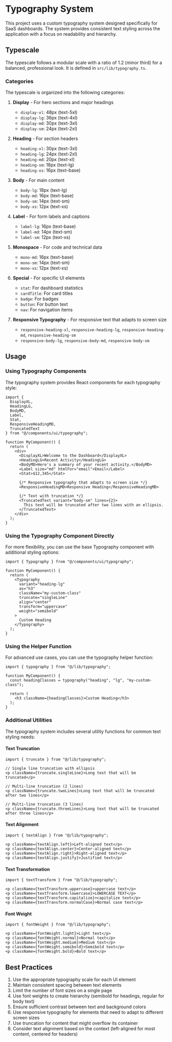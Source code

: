 # Typography System

This project uses a custom typography system designed specifically for SaaS dashboards. The system provides consistent text styling across the application with a focus on readability and hierarchy.

## Typescale

The typescale follows a modular scale with a ratio of 1.2 (minor third) for a balanced, professional look. It is defined in `src/lib/typography.ts`.

### Categories

The typescale is organized into the following categories:

1. **Display** - For hero sections and major headings
   - `display-xl`: 48px (text-5xl)
   - `display-lg`: 36px (text-4xl)
   - `display-md`: 30px (text-3xl)
   - `display-sm`: 24px (text-2xl)

2. **Heading** - For section headers
   - `heading-xl`: 30px (text-3xl)
   - `heading-lg`: 24px (text-2xl)
   - `heading-md`: 20px (text-xl)
   - `heading-sm`: 18px (text-lg)
   - `heading-xs`: 16px (text-base)

3. **Body** - For main content
   - `body-lg`: 18px (text-lg)
   - `body-md`: 16px (text-base)
   - `body-sm`: 14px (text-sm)
   - `body-xs`: 12px (text-xs)

4. **Label** - For form labels and captions
   - `label-lg`: 16px (text-base)
   - `label-md`: 14px (text-sm)
   - `label-sm`: 12px (text-xs)

5. **Monospace** - For code and technical data
   - `mono-md`: 16px (text-base)
   - `mono-sm`: 14px (text-sm)
   - `mono-xs`: 12px (text-xs)

6. **Special** - For specific UI elements
   - `stat`: For dashboard statistics
   - `cardTitle`: For card titles
   - `badge`: For badges
   - `button`: For button text
   - `nav`: For navigation items

7. **Responsive Typography** - For responsive text that adapts to screen size
   - `responsive-heading-xl`, `responsive-heading-lg`, `responsive-heading-md`, `responsive-heading-sm`
   - `responsive-body-lg`, `responsive-body-md`, `responsive-body-sm`

## Usage

### Using Typography Components

The typography system provides React components for each typography style:

```tsx
import { 
  DisplayXL, 
  HeadingLG, 
  BodyMD, 
  Label, 
  Stat,
  ResponsiveHeadingMD,
  TruncatedText
} from "@/components/ui/typography";

function MyComponent() {
  return (
    <div>
      <DisplayXL>Welcome to the Dashboard</DisplayXL>
      <HeadingLG>Recent Activity</HeadingLG>
      <BodyMD>Here's a summary of your recent activity.</BodyMD>
      <Label size="md" htmlFor="email">Email</Label>
      <Stat>$12,345</Stat>
      
      {/* Responsive typography that adapts to screen size */}
      <ResponsiveHeadingMD>Responsive Heading</ResponsiveHeadingMD>
      
      {/* Text with truncation */}
      <TruncatedText variant="body-sm" lines={2}>
        This text will be truncated after two lines with an ellipsis.
      </TruncatedText>
    </div>
  );
}
```

### Using the Typography Component Directly

For more flexibility, you can use the base Typography component with additional styling options:

```tsx
import { Typography } from "@/components/ui/typography";

function MyComponent() {
  return (
    <Typography 
      variant="heading-lg" 
      as="h3" 
      className="my-custom-class"
      truncate="singleLine"
      align="center"
      transform="uppercase"
      weight="semibold"
    >
      Custom Heading
    </Typography>
  );
}
```

### Using the Helper Function

For advanced use cases, you can use the typography helper function:

```tsx
import { typography } from "@/lib/typography";

function MyComponent() {
  const headingClasses = typography("heading", "lg", "my-custom-class");
  
  return (
    <h3 className={headingClasses}>Custom Heading</h3>
  );
}
```

### Additional Utilities

The typography system includes several utility functions for common text styling needs:

#### Text Truncation

```tsx
import { truncate } from "@/lib/typography";

// Single line truncation with ellipsis
<p className={truncate.singleLine}>Long text that will be truncated</p>

// Multi-line truncation (2 lines)
<p className={truncate.twoLines}>Long text that will be truncated after two lines</p>

// Multi-line truncation (3 lines)
<p className={truncate.threeLines}>Long text that will be truncated after three lines</p>
```

#### Text Alignment

```tsx
import { textAlign } from "@/lib/typography";

<p className={textAlign.left}>Left-aligned text</p>
<p className={textAlign.center}>Center-aligned text</p>
<p className={textAlign.right}>Right-aligned text</p>
<p className={textAlign.justify}>Justified text</p>
```

#### Text Transformation

```tsx
import { textTransform } from "@/lib/typography";

<p className={textTransform.uppercase}>uppercase text</p>
<p className={textTransform.lowercase}>LOWERCASE TEXT</p>
<p className={textTransform.capitalize}>capitalize text</p>
<p className={textTransform.normalCase}>Normal case text</p>
```

#### Font Weight

```tsx
import { fontWeight } from "@/lib/typography";

<p className={fontWeight.light}>Light text</p>
<p className={fontWeight.normal}>Normal text</p>
<p className={fontWeight.medium}>Medium text</p>
<p className={fontWeight.semibold}>Semibold text</p>
<p className={fontWeight.bold}>Bold text</p>
```

## Best Practices

1. Use the appropriate typography scale for each UI element
2. Maintain consistent spacing between text elements
3. Limit the number of font sizes on a single page
4. Use font weights to create hierarchy (semibold for headings, regular for body text)
5. Ensure sufficient contrast between text and background colors
6. Use responsive typography for elements that need to adapt to different screen sizes
7. Use truncation for content that might overflow its container
8. Consider text alignment based on the context (left-aligned for most content, centered for headers) 